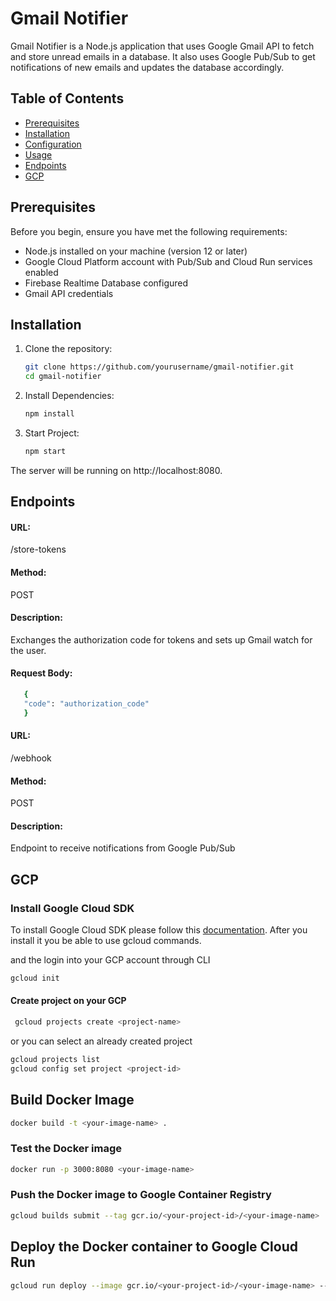 # Gmail Notifier

Gmail Notifier is a Node.js application that uses Google Gmail API to fetch and store unread emails in a database. It also uses Google Pub/Sub to get notifications of new emails and updates the database accordingly.

## Table of Contents

- [Prerequisites](#prerequisites)
- [Installation](#installation)
- [Configuration](#configuration)
- [Usage](#usage)
- [Endpoints](#endpoints)
- [GCP](#GCP)

## Prerequisites

Before you begin, ensure you have met the following requirements:

- Node.js installed on your machine (version 12 or later)
- Google Cloud Platform account with Pub/Sub and Cloud Run services enabled
- Firebase Realtime Database configured
- Gmail API credentials

## Installation

1. Clone the repository:

   ```bash
   git clone https://github.com/yourusername/gmail-notifier.git
   cd gmail-notifier

   ```

2. Install Dependencies:

   ```bash
   npm install

   ```

3. Start Project:
   ```bash
   npm start
   ```

The server will be running on http://localhost:8080.

## Endpoints

#### URL:

/store-tokens

#### Method:

POST

#### Description:

Exchanges the authorization code for tokens and sets up Gmail watch for the user.

#### Request Body:

```bash
   {
   "code": "authorization_code"
   }
```

#### URL:

/webhook

#### Method:

POST

#### Description:

Endpoint to receive notifications from Google Pub/Sub

## GCP

### Install Google Cloud SDK

To install Google Cloud SDK please follow this [documentation](https://cloud.google.com/sdk/docs/install). After you install it you be able to use gcloud commands.

and the login into your GCP account through CLI

```bash
gcloud init
```

#### Create project on your GCP

```bash
 gcloud projects create <project-name>
```

or you can select an already created project

```bash
gcloud projects list
gcloud config set project <project-id>
```

## Build Docker Image

```bash
docker build -t <your-image-name> .
```

### Test the Docker image

```bash
docker run -p 3000:8080 <your-image-name>
```

### Push the Docker image to Google Container Registry

```bash
gcloud builds submit --tag gcr.io/<your-project-id>/<your-image-name>
```

## Deploy the Docker container to Google Cloud Run

```bash
gcloud run deploy --image gcr.io/<your-project-id>/<your-image-name> --platform managed
```
